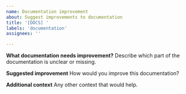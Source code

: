 ```yaml
---
name: Documentation improvement
about: Suggest improvements to documentation
title: '[DOCS] '
labels: 'documentation'
assignees: ''

---
```


**What documentation needs improvement?**
Describe which part of the documentation is unclear or missing.

**Suggested improvement**
How would you improve this documentation?

**Additional context**
Any other context that would help.